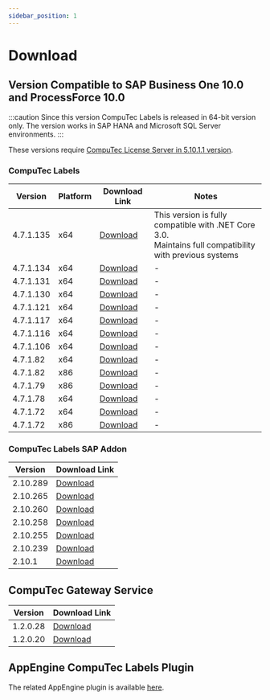 ```yaml
---
sidebar_position: 1
---
```


# Download

## Version Compatible to SAP Business One 10.0 and ProcessForce 10.0

:::caution
    Since this version CompuTec Labels is released in 64-bit version only. The version works in SAP HANA and Microsoft SQL Server environments.
:::

These versions require [CompuTec License Server in 5.10.1.1 version](/docs/processforce/releases/download).

### CompuTec Labels

|Version|Platform|Download Link| Notes |
|---|---|---| --- |
| 4.7.1.135 | x64|[Download](https://download.computec.one/software/labels/releases/CompuTec_Labels_4.7.1.135_x64.msi) | This version is fully compatible with .NET Core 3.0. <br/>Maintains full compatibility with previous systems |
|4.7.1.134|x64|[Download](https://download.computec.one/software/labels/releases/CompuTec_Labels_4.7.1.134_x64.msi)| - |
|4.7.1.131|x64|[Download](https://download.computec.one/software/labels/releases/CompuTec_Labels_4.7.1.131_x64.msi)| - |
|4.7.1.130|x64|[Download](https://download.computec.one/software/labels/releases/CompuTec_Labels_4.7.1.130_x64.msi)| - |
|4.7.1.121|x64|[Download](https://download.computec.one/software/labels/releases/CompuTec_Labels_4.7.1.121_x64.msi)| - |
|4.7.1.117|x64|[Download](https://download.computec.one/software/labels/releases/CompuTec_Labels_4.7.1.117_x64.msi)| - |
|4.7.1.116|x64|[Download](https://download.computec.one/software/labels/releases/CompuTec_Labels_4.7.1.116_x64.msi)| - |
|4.7.1.106|x64|[Download](https://download.computec.one/software/labels/releases/CompuTec_Labels_4.7.1.106_x64.msi)| - |
|4.7.1.82|x64|[Download](https://download.computec.one/software/labels/releases/CompuTec_Labels_4.7.1.82_x64.msi)| - |
|4.7.1.82|x86|[Download](https://download.computec.one/software/labels/releases/CompuTec_Labels_4.7.1.82_x86.msi)| - |
|4.7.1.79|x86|[Download](https://download.computec.one/software/labels/releases/CompuTec_Labels_4.7.1.79_x86.msi)| - |
|4.7.1.78|x64|[Download](https://download.computec.one/software/labels/releases/CompuTec_Labels_4.7.1.78_x64.msi)| - |
|4.7.1.72|x64|[Download](https://download.computec.one/software/labels/releases/CompuTec_Labels_4.7.1.72_x64.msi)| - |
|4.7.1.72|x86|[Download](https://download.computec.one/software/labels/releases/CompuTec_Labels_4.7.1.72_x86.msi)| - |

### CompuTec Labels SAP Addon

|Version|Download Link|
|---|---|
|2.10.289|[Download](https://download.computec.one/software/labels/extension/releases/CompuTec_Labels_2.10.289.zip)|
|2.10.265|[Download](https://download.computec.one/software/labels/extension/releases/CompuTec_Labels_2.10.265.zip)|
|2.10.260|[Download](https://download.computec.one/software/labels/extension/releases/CompuTec_Labels_2.10.260.zip)|
|2.10.258|[Download](https://download.computec.one/software/labels/extension/releases/CompuTec_Labels_2.10.258.zip)|
|2.10.255|[Download](https://download.computec.one/software/labels/extension/releases/CompuTec_Labels_2.10.255.zip)|
|2.10.239|[Download](https://download.computec.one/software/labels/extension/releases/CompuTec_Labels_2.10.239.zip)|
|2.10.1|[Download](https://download.computec.one/software/labels/extension/releases/CompuTec_Labels_2.10.1.zip)|

## CompuTec Gateway Service

| Version | Download Link |
| --- | --- |
| 1.2.0.28 | [Download](https://download/computec.one/software/gateway/releases/CompuTec_Gateway_1.2.0.28.msi) |
|1.2.0.20 | [Download](https://download.computec.one/software/gateway/releases/CompuTec_Gateway_1.2.0.20.msi) |

## AppEngine CompuTec Labels Plugin

The related AppEngine plugin is available [here](/docs/appengine/releases/plugins/labels/download).
